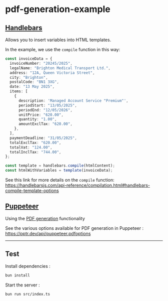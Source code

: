 # pdf-generation-example

## [Handlebars](https://handlebarsjs.com/)

Allows you to insert variables into HTML templates.

In the example, we use the `compile` function in this way:

```ts
const invoiceData = {
  invoiceNumber: "20245/2025",
  legalName: "Brighton Medical Transport Ltd.",
  address: "12A, Queen Victoria Street",
  city: "Brighton",
  postalCode: "BN1 3XG",
  date: "13 May 2025",
  items: [
    {
      description: 'Managed Account Service "Premium"',
      periodStart: "13/05/2025",
      periodEnd: "12/05/2026",
      unitPrice: "620.00",
      quantity: "1.00",
      amountExclTax: "620.00",
    },
  ],
  paymentDeadline: "31/05/2025",
  totalExclTax: "620.00",
  totalVat: "124.00",
  totalInclTax: "744.00",
};

const template = handlebars.compile(htmlContent);
const htmlWithVariables = template(invoiceData);
```

See this link for more details on the `compile` function: <https://handlebarsjs.com/api-reference/compilation.html#handlebars-compile-template-options>

## [Puppeteer](https://pptr.dev/)

Using the [PDF generation](https://pptr.dev/guides/pdf-generation) functionality

See the various options available for PDF generation in Puppeteer : <https://pptr.dev/api/puppeteer.pdfoptions>

---

## Test

Install dependencies :

```bash
bun install
```

Start the server :

```bash
bun run src/index.ts
```
